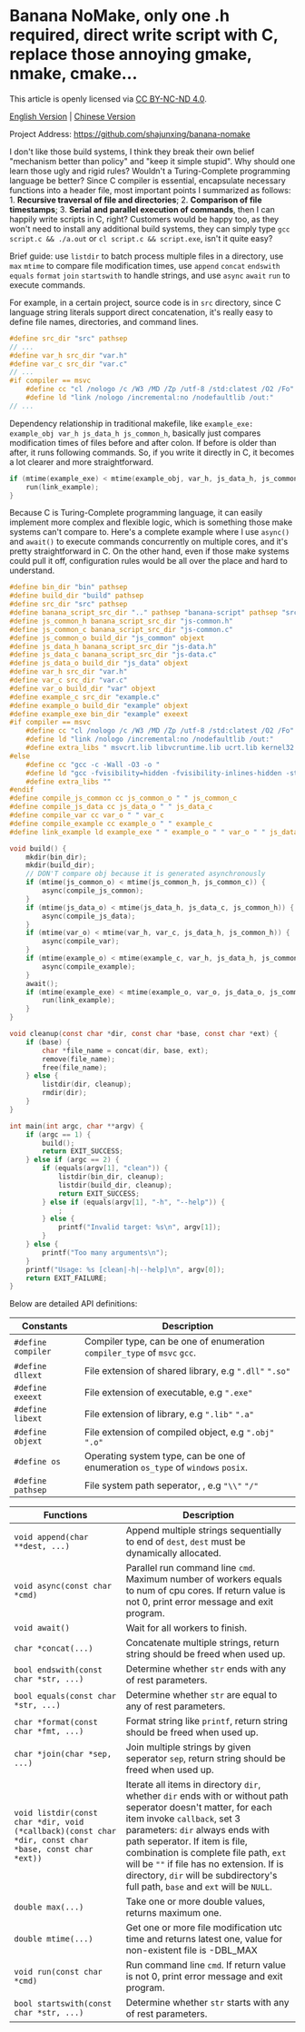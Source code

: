 # Banana NoMake, only one .h required, direct write script with C, replace those annoying gmake, nmake, cmake...

This article is openly licensed via [CC BY-NC-ND 4.0](https://creativecommons.org/licenses/by-nc-nd/4.0/).

[English Version](README.md) | [Chinese Version](README_zhCN.md)

Project Address: <https://github.com/shajunxing/banana-nomake>

I don't like those build systems, I think they break their own belief "mechanism better than policy" and "keep it simple stupid". Why should one learn those ugly and rigid rules? Wouldn't a Turing-Complete programming language be better? Since C compiler is essential, encapsulate necessary functions into a header file, most important points I summarized as follows: 1. **Recursive traversal of file and directories**; 2. **Comparison of file timestamps**; 3. **Serial and parallel execution of commands**, then I can happily write scripts in C, right? Customers would be happy too, as they won't need to install any additional build systems, they can simply type `gcc script.c && ./a.out` or `cl script.c && script.exe`, isn't it quite easy?

Brief guide: use `listdir` to batch process multiple files in a directory, use `max` `mtime` to compare file modification times, use `append` `concat` `endswith` `equals` `format` `join` `startswith` to handle strings, and use `async` `await` `run` to execute commands.

For example, in a certain project, source code is in `src` directory, since C language string literals support direct concatenation, it's really easy to define file names, directories, and command lines.

```c
#define src_dir "src" pathsep
// ...
#define var_h src_dir "var.h"
#define var_c src_dir "var.c"
// ...
#if compiler == msvc
    #define cc "cl /nologo /c /W3 /MD /Zp /utf-8 /std:clatest /O2 /Fo"
    #define ld "link /nologo /incremental:no /nodefaultlib /out:"
// ...
```

Dependency relationship in traditional makefile, like `example_exe: example_obj var_h js_data_h js_common_h`, basically just compares modification times of files before and after colon. If before is older than after, it runs following commands. So, if you write it directly in C, it becomes a lot clearer and more straightforward.

```c
if (mtime(example_exe) < mtime(example_obj, var_h, js_data_h, js_common_h)) {
    run(link_example);
}
```

Because C is Turing-Complete programming language, it can easily implement more complex and flexible logic, which is something those make systems can't compare to. Here's a complete example where I use `async()` and `await()` to execute commands concurrently on multiple cores, and it's pretty straightforward in C. On the other hand, even if those make systems could pull it off, configuration rules would be all over the place and hard to understand.

```c
#define bin_dir "bin" pathsep
#define build_dir "build" pathsep
#define src_dir "src" pathsep
#define banana_script_src_dir ".." pathsep "banana-script" pathsep "src" pathsep
#define js_common_h banana_script_src_dir "js-common.h"
#define js_common_c banana_script_src_dir "js-common.c"
#define js_common_o build_dir "js_common" objext
#define js_data_h banana_script_src_dir "js-data.h"
#define js_data_c banana_script_src_dir "js-data.c"
#define js_data_o build_dir "js_data" objext
#define var_h src_dir "var.h"
#define var_c src_dir "var.c"
#define var_o build_dir "var" objext
#define example_c src_dir "example.c"
#define example_o build_dir "example" objext
#define example_exe bin_dir "example" exeext
#if compiler == msvc
    #define cc "cl /nologo /c /W3 /MD /Zp /utf-8 /std:clatest /O2 /Fo"
    #define ld "link /nologo /incremental:no /nodefaultlib /out:"
    #define extra_libs " msvcrt.lib libvcruntime.lib ucrt.lib kernel32.lib user32.lib"
#else
    #define cc "gcc -c -Wall -O3 -o "
    #define ld "gcc -fvisibility=hidden -fvisibility-inlines-hidden -static -static-libgcc -s -Wl,--exclude-all-symbols -o "
    #define extra_libs ""
#endif
#define compile_js_common cc js_common_o " " js_common_c
#define compile_js_data cc js_data_o " " js_data_c
#define compile_var cc var_o " " var_c
#define compile_example cc example_o " " example_c
#define link_example ld example_exe " " example_o " " var_o " " js_data_o " " js_common_o extra_libs

void build() {
    mkdir(bin_dir);
    mkdir(build_dir);
    // DON'T compare obj because it is generated asynchronously
    if (mtime(js_common_o) < mtime(js_common_h, js_common_c)) {
        async(compile_js_common);
    }
    if (mtime(js_data_o) < mtime(js_data_h, js_data_c, js_common_h)) {
        async(compile_js_data);
    }
    if (mtime(var_o) < mtime(var_h, var_c, js_data_h, js_common_h)) {
        async(compile_var);
    }
    if (mtime(example_o) < mtime(example_c, var_h, js_data_h, js_common_h)) {
        async(compile_example);
    }
    await();
    if (mtime(example_exe) < mtime(example_o, var_o, js_data_o, js_common_o)) {
        run(link_example);
    }
}

void cleanup(const char *dir, const char *base, const char *ext) {
    if (base) {
        char *file_name = concat(dir, base, ext);
        remove(file_name);
        free(file_name);
    } else {
        listdir(dir, cleanup);
        rmdir(dir);
    }
}

int main(int argc, char **argv) {
    if (argc == 1) {
        build();
        return EXIT_SUCCESS;
    } else if (argc == 2) {
        if (equals(argv[1], "clean")) {
            listdir(bin_dir, cleanup);
            listdir(build_dir, cleanup);
            return EXIT_SUCCESS;
        } else if (equals(argv[1], "-h", "--help")) {
            ;
        } else {
            printf("Invalid target: %s\n", argv[1]);
        }
    } else {
        printf("Too many arguments\n");
    }
    printf("Usage: %s [clean|-h|--help]\n", argv[0]);
    return EXIT_FAILURE;
}
```

Below are detailed API definitions:

|Constants|Description|
|-|-|
|`#define compiler`|Compiler type, can be one of enumeration `compiler_type` of `msvc` `gcc`.|
|`#define dllext`|File extension of shared library, e.g `".dll"` `".so"`|
|`#define exeext`|File extension of executable, e.g `".exe"`|
|`#define libext`|File extension of library, e.g `".lib"` `".a"`|
|`#define objext`|File extension of compiled object, e.g `".obj"` `".o"`|
|`#define os`|Operating system type, can be one of enumeration `os_type` of `windows` `posix`.|
|`#define pathsep`|File system path seperator, , e.g `"\\"` `"/"`|

|Functions|Description|
|-|-|
|`void append(char **dest, ...)`|Append multiple strings sequentially to end of `dest`, `dest` must be dynamically allocated.|
|`void async(const char *cmd)`|Parallel run command line `cmd`. Maximum number of workers equals to num of cpu cores. If return value is not 0, print error message and exit program.|
|`void await()`|Wait for all workers to finish.|
|`char *concat(...)`|Concatenate multiple strings, return string should be freed when used up.|
|`bool endswith(const char *str, ...)`|Determine whether `str` ends with any of rest parameters.|
|`bool equals(const char *str, ...)`|Determine whether `str` are equal to any of rest parameters.|
|`char *format(const char *fmt, ...)`|Format string like `printf`, return string should be freed when used up.|
|`char *join(char *sep, ...)`|Join multiple strings by given seperator `sep`, return string should be freed when used up.|
|`void listdir(const char *dir, void (*callback)(const char *dir, const char *base, const char *ext))`|Iterate all items in directory `dir`, whether `dir` ends with or without path seperator doesn't matter, for each item invoke `callback`, set 3 parameters: `dir` always ends with path seperator. If item is file, combination is complete file path, `ext` will be `""` if file has no extension. If is directory, `dir` will be subdirectory's full path, `base` and `ext` will be `NULL`.|
|`double max(...)`|Take one or more double values, returns maximum one.|
|`double mtime(...)`|Get one or more file modification utc time and returns latest one, value for non-existent file is -DBL_MAX|
|`void run(const char *cmd)`|Run command line `cmd`. If return value is not 0, print error message and exit program.|
|`bool startswith(const char *str, ...)`|Determine whether `str` starts with any of rest parameters.|

